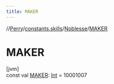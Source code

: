 ```yaml
---
title: MAKER
---
```

//[Perry](../../../index.html)/[constants.skills](../index.html)/[Noblesse](index.html)/[MAKER](-m-a-k-e-r.html)



# MAKER



[jvm]\
const val [MAKER](-m-a-k-e-r.html): [Int](https://kotlinlang.org/api/latest/jvm/stdlib/kotlin/-int/index.html) = 10001007




